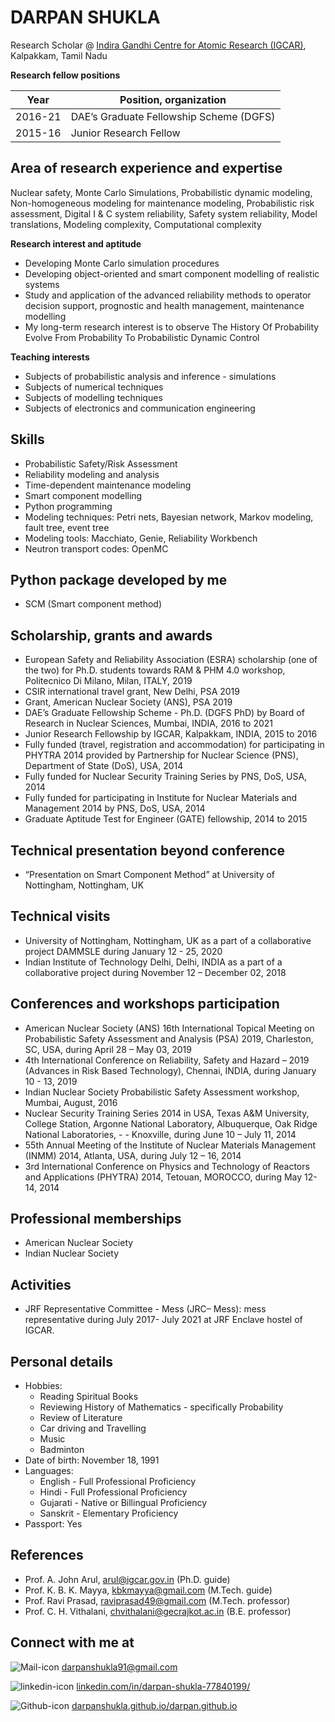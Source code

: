 # DARPAN SHUKLA

Research Scholar @ [Indira Gandhi Centre for Atomic Research (IGCAR)](http://www.igcar.gov.in), Kalpakkam, Tamil Nadu  

**Research fellow positions**

|Year                     |Position, organization
|-------                  |-----------------------------------------------
|2016-21                  |DAE’s Graduate Fellowship Scheme (DGFS)           
|2015-16                  |Junior Research Fellow                             


## Area of research experience and expertise

Nuclear safety, Monte Carlo Simulations, Probabilistic dynamic modeling, Non-homogeneous modeling for maintenance modeling, Probabilistic risk assessment, Digital I & C system reliability, Safety system reliability, Model translations, Modeling complexity, Computational complexity


**Research interest and aptitude**

- Developing Monte Carlo simulation procedures
- Developing object-oriented and smart component modelling of realistic systems
- Study and application of the advanced reliability methods to operator decision support, prognostic and health management, maintenance modelling
- My long-term research interest is to observe The History Of Probability Evolve From Probability To Probabilistic Dynamic Control


**Teaching interests**

- Subjects of probabilistic analysis and inference  - simulations
- Subjects of numerical techniques
- Subjects of modelling techniques
- Subjects of electronics and communication engineering


## Skills

- Probabilistic Safety/Risk Assessment
- Reliability modeling and analysis
- Time-dependent maintenance modeling
- Smart component modelling
- Python programming
- Modeling techniques: Petri nets, Bayesian network, Markov modeling, fault tree, event tree
- Modeling tools: Macchiato, Genie, Reliability Workbench
- Neutron transport codes: OpenMC


## Python package developed by me

- SCM (Smart component method)


## Scholarship, grants and awards

- European Safety and Reliability Association (ESRA) scholarship (one of the two) for Ph.D. students towards RAM & PHM 4.0 workshop, Politecnico Di Milano, Milan, ITALY, 2019
- CSIR international travel grant, New Delhi, PSA 2019
- Grant, American Nuclear Society (ANS), PSA 2019
- DAE’s Graduate Fellowship Scheme - Ph.D. (DGFS PhD) by Board of Research in Nuclear Sciences, Mumbai, INDIA, 2016 to 2021
- Junior Research Fellowship by IGCAR, Kalpakkam, INDIA, 2015 to 2016
- Fully funded (travel, registration and accommodation) for participating in PHYTRA 2014 provided by Partnership for Nuclear Science (PNS), Department of State (DoS), USA, 2014
- Fully funded for Nuclear Security Training Series by PNS, DoS, USA, 2014
- Fully funded for participating in Institute for Nuclear Materials and Management 2014 by PNS, DoS, USA, 2014
- Graduate Aptitude Test for Engineer (GATE) fellowship, 2014 to 2015


## Technical presentation beyond conference

- “Presentation on Smart Component Method” at University of Nottingham, Nottingham, UK


## Technical visits
- University of Nottingham, Nottingham, UK as a part of a collaborative project DAMMSLE during January 12 - 25, 2020
- Indian Institute of Technology Delhi, Delhi, INDIA as a part of a collaborative project during November 12 – December 02, 2018


## Conferences and workshops participation
- American Nuclear Society (ANS) 16th International Topical Meeting on Probabilistic Safety Assessment and Analysis (PSA) 2019, Charleston, SC, USA, during April 28 – May 03, 2019
- 4th International Conference on Reliability, Safety and Hazard – 2019 (Advances in Risk Based Technology), Chennai, INDIA, during January 10 - 13, 2019
- Indian Nuclear Society Probabilistic Safety Assessment workshop, Mumbai, August, 2016
- Nuclear Security Training Series 2014 in USA, Texas A&M University, College Station, Argonne National Laboratory, Albuquerque, Oak Ridge National Laboratories, - - Knoxville, during June 10 – July 11, 2014
- 55th Annual Meeting of the Institute of Nuclear Materials Management (INMM) 2014, Atlanta, USA, during July 12 – 16, 2014
- 3rd International Conference on Physics and Technology of Reactors and Applications (PHYTRA) 2014, Tetouan, MOROCCO, during May 12-14, 2014


## Professional memberships

- American Nuclear Society
- Indian Nuclear Society


## Activities

- JRF Representative Committee - Mess (JRC– Mess): mess representative during July 2017- July 2021 at JRF Enclave hostel of IGCAR.


## Personal details

- Hobbies:
    * Reading Spiritual Books
    * Reviewing History of Mathematics - specifically Probability
    * Review of Literature
    * Car driving and Travelling
    * Music 
    * Badminton
- Date of birth: November 18, 1991
- Languages: 
    * English - Full Professional Proficiency 
    * Hindi - Full Professional Proficiency
    * Gujarati - Native or Billingual Proficiency
    * Sanskrit - Elementary Proficiency
- Passport: Yes



## References

- Prof. A. John Arul, [arul@igcar.gov.in](arul@igcar.gov.in) (Ph.D. guide)
- Prof. K. B. K. Mayya, [kbkmayya@gmail.com](kbkmayya@gmail.com) (M.Tech. guide)
- Prof. Ravi Prasad, [raviprasad49@gmail.com](raviprasad49@gmail.com) (M.Tech. professor)
- Prof. C. H. Vithalani, [chvithalani@gecrajkot.ac.in](chvithalani@gecrajkot.ac.in) (B.E. professor)


## Connect with me at 

![Mail-icon](https://user-images.githubusercontent.com/8653914/129532597-f581faf2-4bab-4436-8336-ed1ceefd9aad.png)
[darpanshukla91@gmail.com](darpanshukla91@gmail.com)

![linkedin-icon](https://user-images.githubusercontent.com/8653914/129531820-1e4d3d96-0c25-4d5a-8680-d59efca535b9.png)
[linkedin.com/in/darpan-shukla-77840199/](https://www.linkedin.com/in/darpan-shukla-77840199/)

![Github-icon](https://user-images.githubusercontent.com/8653914/129532010-16750771-bfd6-4fc5-93ac-e97ff3bddd6e.png)
[darpanshukla.github.io/darpan.github.io](https://darpanshukla.github.io/darpan.github.io/)
